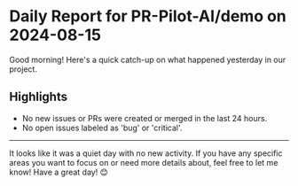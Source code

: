 # Daily Report for PR-Pilot-AI/demo on 2024-08-15

Good morning! Here's a quick catch-up on what happened yesterday in our project.

## Highlights
- No new issues or PRs were created or merged in the last 24 hours.
- No open issues labeled as 'bug' or 'critical'.

---

It looks like it was a quiet day with no new activity. If you have any specific areas you want to focus on or need more details about, feel free to let me know! Have a great day! 😊